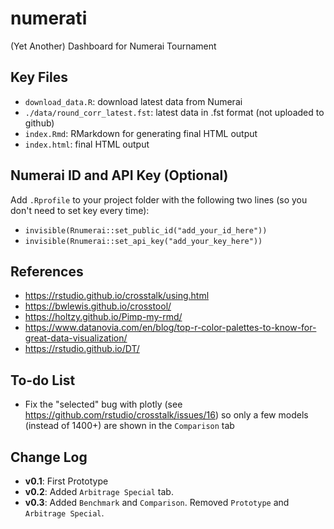 # numerati

(Yet Another) Dashboard for Numerai Tournament

## Key Files

- `download_data.R`: download latest data from Numerai
- `./data/round_corr_latest.fst`: latest data in .fst format (not uploaded to github)
- `index.Rmd`: RMarkdown for generating final HTML output
- `index.html`: final HTML output


## Numerai ID and API Key (Optional)

Add `.Rprofile` to your project folder with the following two lines (so you don't need to set key every time):

- `invisible(Rnumerai::set_public_id("add_your_id_here"))`
- `invisible(Rnumerai::set_api_key("add_your_key_here"))`


## References

- https://rstudio.github.io/crosstalk/using.html
- https://bwlewis.github.io/crosstool/
- https://holtzy.github.io/Pimp-my-rmd/
- https://www.datanovia.com/en/blog/top-r-color-palettes-to-know-for-great-data-visualization/
- https://rstudio.github.io/DT/


## To-do List

- Fix the "selected" bug with plotly (see https://github.com/rstudio/crosstalk/issues/16) so only a few models (instead of 1400+) are shown in the `Comparison` tab


## Change Log

- **v0.1**: First Prototype
- **v0.2**: Added `Arbitrage Special` tab.
- **v0.3**: Added `Benchmark` and `Comparison`. Removed `Prototype` and `Arbitrage Special`.

